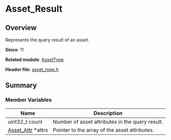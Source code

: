 # Asset_Result

## Overview

Represents the query result of an asset.

**Since**: 11

**Related module**: [AssetType](capi-assettype.md)

**Header file:** [asset_type.h](capi-asset-type-h.md)

## Summary

### Member Variables

| Name| Description|
| -- | -- |
| uint32_t count | Number of asset attributes in the query result.|
| [Asset_Attr](capi-assettype-asset-attr.md) *attrs | Pointer to the array of the asset attributes.|
